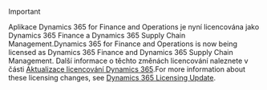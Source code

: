 > [!IMPORTANT]
> <span data-ttu-id="9f35c-101">Aplikace Dynamics 365 for Finance and Operations je nyní licencována jako Dynamics 365 Finance a Dynamics 365 Supply Chain Management.</span><span class="sxs-lookup"><span data-stu-id="9f35c-101">Dynamics 365 for Finance and Operations is now being licensed as Dynamics 365 Finance and Dynamics 365 Supply Chain Management.</span></span> <span data-ttu-id="9f35c-102">Další informace o těchto změnách licencování naleznete v části [Aktualizace licencování Dynamics 365](https://docs.microsoft.com/dynamics365/licensing/update).</span><span class="sxs-lookup"><span data-stu-id="9f35c-102">For more information about these licensing changes, see [Dynamics 365 Licensing Update](https://docs.microsoft.com/dynamics365/licensing/update).</span></span> 
